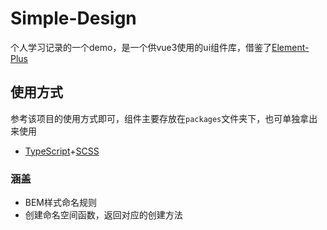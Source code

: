 # Simple-Design

个人学习记录的一个demo，是一个供vue3使用的ui组件库，借鉴了[Element-Plus](https://github.com/element-plus/element-plus)

## 使用方式

参考该项目的使用方式即可，组件主要存放在`packages`文件夹下，也可单独拿出来使用

- [TypeScript]()+[SCSS]()

### 涵盖

- BEM样式命名规则
- 创建命名空间函数，返回对应的创建方法

